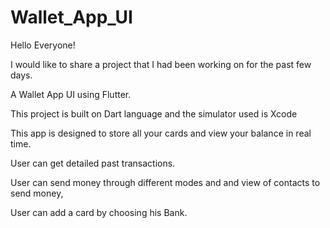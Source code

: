 # Wallet_App_UI

Hello Everyone!

I would like to share a project that I had been working on for the past few days.

A Wallet App UI using Flutter.

This project is built on Dart language and the simulator used is Xcode

This app is designed to store all your cards and view your balance in real time.

User can get detailed past transactions.

User can send money through different modes and and view of contacts to send money,

User can add a card by choosing his Bank.
